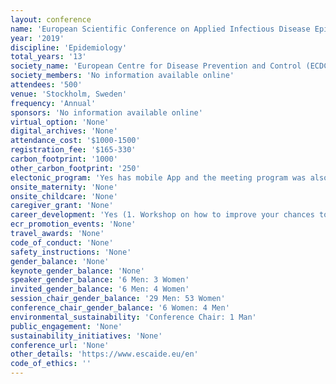 ```yaml
---
layout: conference 
name: 'European Scientific Conference on Applied Infectious Disease Epidemiology (ESCAIDE)'
year: '2019'
discipline: 'Epidemiology'
total_years: '13'
society_name: 'European Centre for Disease Prevention and Control (ECDC)'
society_members: 'No information available online'
attendees: '500'
venue: 'Stockholm, Sweden'
frequency: 'Annual'
sponsors: 'No information available online'
virtual_option: 'None'
digital_archives: 'None'
attendance_cost: '$1000-1500'
registration_fee: '$165-330'
carbon_footprint: '1000'
other_carbon_footprint: '250'
electonic_program: 'Yes has mobile App and the meeting program was also available online.'
onsite_maternity: 'None'
onsite_childcare: 'None'
caregiver_grant: 'None'
career_development: 'Yes (1. Workshop on how to improve your chances to get an article published in a peer-reviewed journal)'
ecr_promotion_events: 'None'
travel_awards: 'None'
code_of_conduct: 'None'
safety_instructions: 'None'
gender_balance: 'None'
keynote_gender_balance: 'None'
speaker_gender_balance: '6 Men: 3 Women'
invited_gender_balance: '6 Men: 4 Women'
session_chair_gender_balance: '29 Men: 53 Women'
conference_chair_gender_balance: '6 Women: 4 Men'
environmental_sustainability: 'Conference Chair: 1 Man'
public_engagement: 'None'
sustainability_initiatives: 'None'
conference_url: 'None'
other_details: 'https://www.escaide.eu/en'
code_of_ethics: ''
---
```

